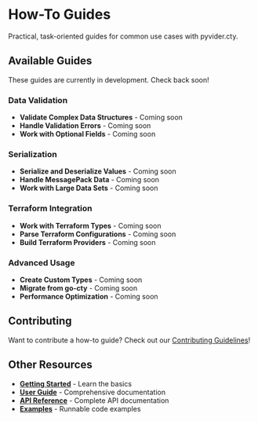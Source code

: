 # How-To Guides

Practical, task-oriented guides for common use cases with pyvider.cty.

## Available Guides

These guides are currently in development. Check back soon!

### Data Validation
- **Validate Complex Data Structures** - Coming soon
- **Handle Validation Errors** - Coming soon
- **Work with Optional Fields** - Coming soon

### Serialization
- **Serialize and Deserialize Values** - Coming soon
- **Handle MessagePack Data** - Coming soon
- **Work with Large Data Sets** - Coming soon

### Terraform Integration
- **Work with Terraform Types** - Coming soon
- **Parse Terraform Configurations** - Coming soon
- **Build Terraform Providers** - Coming soon

### Advanced Usage
- **Create Custom Types** - Coming soon
- **Migrate from go-cty** - Coming soon
- **Performance Optimization** - Coming soon

## Contributing

Want to contribute a how-to guide? Check out our [Contributing Guidelines](../../CONTRIBUTING.md)!

## Other Resources

- **[Getting Started](../getting-started/index.md)** - Learn the basics
- **[User Guide](../user-guide/index.md)** - Comprehensive documentation
- **[API Reference](../api/index.md)** - Complete API documentation
- **[Examples](../getting-started/examples.md)** - Runnable code examples
